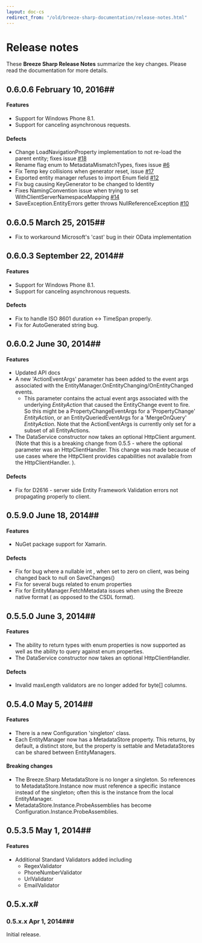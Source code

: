 ```yaml
---
layout: doc-cs
redirect_from: "/old/breeze-sharp-documentation/release-notes.html"
---
```


# Release notes
These **Breeze Sharp Release Notes** summarize the key changes. Please read the documentation for more details.

## <a name="0606"></a>0.6.0.6 <span class="doc-date">February 10, 2016</span>##

#### Features
+ Support for Windows Phone 8.1.
+ Support for canceling asynchronous requests.

#### Defects
+ Change LoadNavigationProperty implementation to not re-load the parent entity; fixes issue [#18](https://github.com/Breeze/breeze.sharp/issues/18)
+ Rename flag enum to MetadataMismatchTypes, fixes issue [#6](https://github.com/Breeze/breeze.sharp/issues/6)
+ Fix Temp key collisions when generator reset, issue [#17](https://github.com/Breeze/breeze.sharp/issues/17)
+ Exported entity manager refuses to import Enum field [#12](https://github.com/Breeze/breeze.sharp/issues/12)
+ Fix bug causing KeyGenerator to be changed to Identity
+ Fixes NamingConvention issue when trying to set WithClientServerNamespaceMapping [#14](https://github.com/Breeze/breeze.sharp/pull/14)
+ SaveException.EntityErrors getter throws NullReferenceException [#10](https://github.com/Breeze/breeze.sharp/issues/10)

## <a name="0605"></a>0.6.0.5 <span class="doc-date">March 25, 2015</span>##
+ Fix to workaround Microsoft's 'cast' bug in their OData implementation 

## <a name="0603"></a>0.6.0.3 <span class="doc-date">September 22, 2014</span>##

#### Features
+ Support for Windows Phone 8.1.
+ Support for canceling asynchronous requests.

#### Defects
+ Fix to handle ISO 8601 duration <-> TimeSpan properly.
+ Fix for AutoGenerated string bug.

## <a name="0602"></a>0.6.0.2 <span class="doc-date">June 30, 2014</span>##

#### Features
+ Updated API docs
+ A new 'ActionEventArgs' parameter has been added to the event args associated with the EntityManager.OnEntityChanging/OnEntityChanged events.
   +  This parameter contains the actual event args associated with the underlying *EntityAction* that caused the EntityChange event to fire.  So this might be a PropertyChangeEventArgs for a 'PropertyChange' *EntityAction*, or an EntityQueriedEventArgs for a 'MergeOnQuery' *EntityAction*.  Note that the ActionEventArgs is currently only set for a subset of all EntityActions.
+ The DataService constructor now takes an optional HttpClient argument. (Note that this is a breaking change from 0.5.5 - where the optional parameter was an HttpClientHandler.  This change was made because of use cases where the HttpClient provides capabilities not available from the HttpClientHandler. ).

#### Defects
+ Fix for D2616 - server side Entity Framework Validation errors not propagating properly to client.

## <a name="0590"></a>0.5.9.0 <span class="doc-date">June 18, 2014</span>##

#### Features
+ NuGet package support for Xamarin. 

#### Defects
+ Fix for bug where a nullable int , when set to zero on client, was being changed back to null on SaveChanges()
+ Fix for several bugs related to enum properties
+ Fix for EntityManager.FetchMetadata issues when using the Breeze native format ( as opposed to the CSDL format).

## <a name="0550"></a>0.5.5.0 <span class="doc-date">June 3, 2014</span>##

#### Features
+ The ability to return types with enum properties is now supported as well as the ability to query against enum properties. 
+ The DataService constructor now takes an optional HttpClientHandler.

#### Defects
+ Invalid maxLength validators are no longer added for byte[] columns.

## <a name="0540"></a>0.5.4.0 <span class="doc-date">May 5, 2014</span>##

#### Features
+ There is a new Configuration 'singleton' class. 
+ Each EntityManager now has a MetadataStore property.  This returns, by default, a distinct
store, but the property is settable and MetadataStores can be shared between EntityManagers.

#### Breaking changes

+ The Breeze.Sharp MetadataStore is no longer a singleton. So references to MetadataStore.Instance now must 
reference a specific instance instead of the singleton; often this is the instance from the local EntityManager.
+ MetadataStore.Instance.ProbeAssemblies has become Configuration.Instance.ProbeAssemblies.
   
## <a name="0535"></a>0.5.3.5 <span class="doc-date">May 1, 2014</span>##

#### Features
+ Additional Standard Validators added including
   + RegexValidator
   + PhoneNumberValidator
   + UrlValidator
   + EmailValidator

## 0.5.x.x# 
### <a name="05xx"></a>0.5.x.x <span class="doc-date">Apr 1, 2014</span>###
Initial release.  


